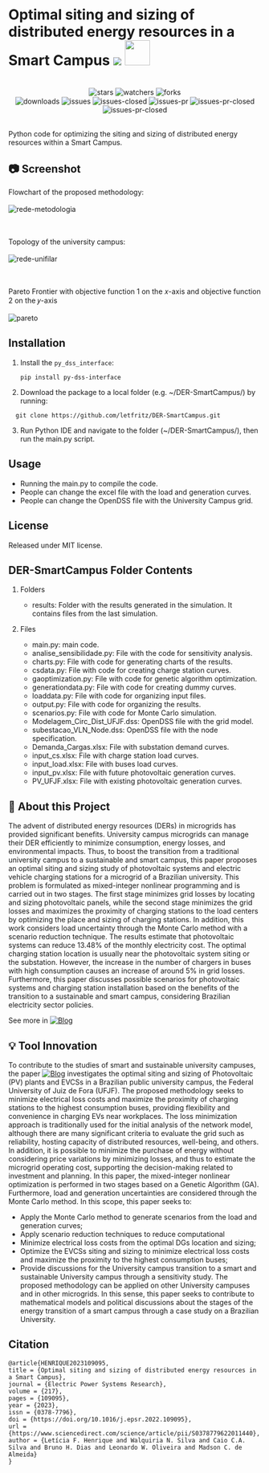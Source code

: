 # Optimal siting and sizing of distributed energy resources in a Smart Campus <img src="https://skillicons.dev/icons?i=python" /> <img src="https://github.com/letfritz/DER-SmartCampus/assets/161434060/4696e7f4-d998-4032-8fb5-ad344b01b02e" style="max-width: 50%; height: 50px;">

<div align="center"><br/>
  <div style="display: inline-block;">
    <img align="center" alt="stars" src="https://img.shields.io/github/stars/letfritz/DER-SmartCampus">
    <img align="center" alt="watchers" src="https://img.shields.io/github/watchers/letfritz/DER-SmartCampus">
    <img align="center" alt="forks" src="https://img.shields.io/github/forks/letfritz/DER-SmartCampus">
  </div>
  <div style="display: inline-block;">
    <img align="center" alt="downloads" src="https://img.shields.io/github/downloads/letfritz/DER-SmartCampus/total.svg">
    <img align="center" alt="issues" src="https://img.shields.io/github/issues/letfritz/DER-SmartCampus/total.svg">
    <img align="center" alt="issues-closed" src="https://img.shields.io/github/issues-closed/letfritz/DER-SmartCampus/total.svg">
    <img align="center" alt="issues-pr" src="https://img.shields.io/github/issues-pr/letfritz/DER-SmartCampus/total.svg">
    <img align="center" alt="issues-pr-closed" src="https://img.shields.io/github/issues-pr-closed/letfritz/DER-SmartCampus/total.svg">
    <img align="center" alt="issues-pr-closed" src="https://img.shields.io/github/license/letfritz/DER-SmartCampus.svg">
  </div>
</div><br/>

Python code for optimizing the siting and sizing of distributed energy resources within a Smart Campus.

## 📷 Screenshot
Flowchart of the proposed methodology:<br></br>
![rede-metodologia](https://github.com/letfritz/DER-SmartCampus/assets/161434060/b1975bf6-6899-40af-90c4-d781c3a9ab13)

<br></br>
Topology of the university campus:
<br></br>
![rede-unifilar](https://github.com/letfritz/DER-SmartCampus/assets/161434060/9346bf1a-af1f-4cae-b082-622e1cba64d3)

<br></br>
Pareto Frontier with objective function 1 on the 𝑥-axis and objective function 2 on the 𝑦-axis
<br></br>
![pareto](https://github.com/letfritz/DER-SmartCampus/assets/161434060/a2e4093f-8a40-4f93-82f5-3a253eba2738)


## Installation
1. Install the `py_dss_interface`:
   ```
   pip install py-dss-interface
   ```
2. Download the package to a local folder (e.g. ~/DER-SmartCampus/) by running:
  ```
    git clone https://github.com/letfritz/DER-SmartCampus.git
  ```
3. Run Python IDE and navigate to the folder (~/DER-SmartCampus/), then run the main.py script.

## Usage
  - Running the main.py to compile the code.
  - People can change the excel file with the load and generation curves.
  - People can change the OpenDSS file with the University Campus grid.

## License
Released under MIT license.

## DER-SmartCampus Folder Contents
1. Folders
    - results: Folder with the results generated in the simulation. It contains files from the last simulation.
    
2. Files
    - main.py: main code.
    - analise_sensibilidade.py: File with the code for sensitivity analysis.
    - charts.py: File with code for generating charts of the results.
    - csdata.py: File with code for creating charge station curves.
    - gaoptimization.py: File with code for genetic algorithm optimization.
    - generationdata.py: File with code for creating dummy curves.
    - loaddata.py: File with code for organizing input files.
    - output.py: File with code for organizing the results.
    - scenarios.py: File with code for Monte Carlo simulation.
    - Modelagem_Circ_Dist_UFJF.dss: OpenDSS file with the grid model.
    - subestacao_VLN_Node.dss: OpenDSS file with the node specification.
    - Demanda_Cargas.xlsx: File with substation demand curves.
    - input_cs.xlsx: File with charge station load curves.
    - input_load.xlsx: File with buses load curves.
    - input_pv.xlsx: File with future photovoltaic generation curves.
    - PV_UFJF.xlsx: File with existing photovoltaic generation curves.

## 📝 About this Project
The advent of distributed energy resources (DERs) in microgrids has provided significant benefits. University campus microgrids can manage their DER efficiently to minimize consumption, energy losses, and environmental impacts. Thus, to boost the transition from a traditional university campus to a sustainable and smart campus, this paper proposes an optimal siting and sizing study of photovoltaic systems and electric vehicle charging stations for a microgrid of a Brazilian university. This problem is formulated as mixed-integer nonlinear programming and is carried out in two stages. The first stage minimizes grid losses by locating and sizing photovoltaic panels, while the second stage minimizes the grid losses and maximizes the proximity of charging stations to the load centers by optimizing the place and sizing of charging stations. In addition, this work considers load uncertainty through the Monte Carlo method with a scenario reduction technique. The 
results estimate that photovoltaic systems can reduce 13.48% of the monthly electricity cost. The optimal charging station location is usually near the photovoltaic system siting or the substation. However, the increase in the number of chargers in buses with high consumption causes an increase of around 5% in grid losses. Furthermore, this paper discusses possible scenarios for photovoltaic systems and charging station installation based on the benefits of the transition to a sustainable and smart campus, considering Brazilian electricity sector policies.

See more in [![Blog](https://img.shields.io/website?label=myDER-SmartCampus-paper.com&url=https://www.sciencedirect.com/science/article/abs/pii/S0378779622011440?via%3Dihub)](https://www.sciencedirect.com/science/article/abs/pii/S0378779622011440?via%3Dihub)

## 💡 Tool Innovation
To contribute to the studies of smart and sustainable university campuses, the paper [![Blog](https://img.shields.io/website?label=myDER-SmartCampus-paper.com&url=https://www.sciencedirect.com/science/article/abs/pii/S0378779622011440?via%3Dihub)](https://www.sciencedirect.com/science/article/abs/pii/S0378779622011440?via%3Dihub) investigates the optimal 
siting and sizing of Photovoltaic (PV) plants and EVCSs in a Brazilian public university campus, the Federal University of Juiz de Fora (UFJF). The proposed methodology seeks to minimize electrical loss 
costs and maximize the proximity of charging stations to the highest consumption buses, providing flexibility and convenience in charging EVs near workplaces. The loss minimization approach is traditionally 
used for the initial analysis of the network model, although there are many significant criteria to evaluate the grid such as reliability, hosting capacity of distributed resources, well-being, and others. In 
addition, it is possible to minimize the purchase of energy without considering price variations by minimizing losses, and thus to estimate the microgrid operating cost, supporting the decision-making related to 
investment and planning.
In this paper, the mixed-integer nonlinear optimization is performed in two stages based on a Genetic Algorithm (GA). Furthermore, load and generation uncertainties are considered through the Monte Carlo 
method. In this scope, this paper seeks to:
  - Apply the Monte Carlo method to generate scenarios from the load and generation curves;
  - Apply scenario reduction techniques to reduce computational
  - Minimize electrical loss costs from the optimal DGs location and sizing;
  - Optimize the EVCSs siting and sizing to minimize electrical loss costs and maximize the proximity to the highest consumption buses;
  - Provide discussions for the University campus transition to a smart and sustainable University campus through a sensitivity study.
The proposed methodology can be applied on other University campuses and in other microgrids. In this sense, this paper seeks to contribute to mathematical models and political discussions about the stages of the energy transition of a smart campus through a case study on a Brazilian University.

## Citation
```
@article{HENRIQUE2023109095,
title = {Optimal siting and sizing of distributed energy resources in a Smart Campus},
journal = {Electric Power Systems Research},
volume = {217},
pages = {109095},
year = {2023},
issn = {0378-7796},
doi = {https://doi.org/10.1016/j.epsr.2022.109095},
url = {https://www.sciencedirect.com/science/article/pii/S0378779622011440},
author = {Letícia F. Henrique and Walquiria N. Silva and Caio C.A. Silva and Bruno H. Dias and Leonardo W. Oliveira and Madson C. de Almeida}
}
```
